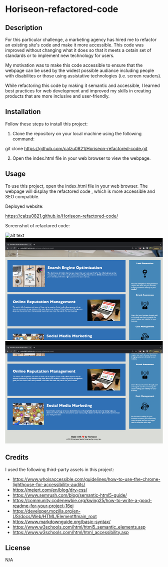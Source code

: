 # Horiseon-refactored-code

## Description

For this particular challenge, a marketing agency has hired me to refactor an existing site's code and make it more accessible. This code was improved without changing what it does so that it meets a cetain set of standards or to implement new technology for users.

My motivation was to make this code accessible to ensure that the webpage can be used by the widest possible audiance including people with disabilites or those using assistative technologies (i.e. screen readers).

While refactoring this code by making it semantic and accessible, I learned best practices for web development and improved my skills in creating products that are more inclusive and user-friendly.

## Installation

Follow these steps to install this project:

1. Clone the repository on your local machine using the following command:

git clone https://github.com/calzu0821/Horiseon-refactored-code.git

2. Open the index.html file in your web browser to view the webpage.

## Usage

To use this project, open the index.html file in your web browser. The webpage will display the refactored code , which is more accessible and SEO compatible.

Deployed website:

 https://calzu0821.github.io/Horiseon-refactored-code/

Screenshot of refactored code:

![alt text](assets/images/Horiseon-Screenshot-1.png) ![alt text](assets/images/Horiseon-Screenshot-2.png) ![alt text](assets/images/Horiseon-Screenshot-3.png)

## Credits

I used the following third-party assets in this project:

- https://www.whoisaccessible.com/guidelines/how-to-use-the-chrome-lighthouse-for-accessibility-audits/
- https://meiert.com/en/blog/dry-css/
- https://www.semrush.com/blog/semantic-html5-guide/
- https://community.codenewbie.org/kwing25/how-to-write-a-good-readme-for-your-project-16ej
- https://developer.mozilla.org/en-US/docs/Web/HTML/Element#main_root
- https://www.markdownguide.org/basic-syntax/
- https://www.w3schools.com/html/html5_semantic_elements.asp
- https://www.w3schools.com/html/html_accessibility.asp

## License

N/A
